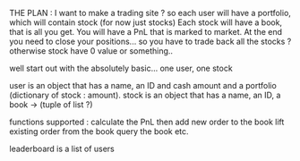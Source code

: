 THE PLAN : 
I want to make a trading site ? 
so each user will have a portfolio, which will contain stock (for now just stocks)
Each stock will have a book, that is all you get.
You will have a PnL that is marked to market.
At the end you need to close your positions... so you have to trade back all the stocks ?
otherwise stock have 0 value or something..

well start out with the absolutely basic... 
one user, one stock

user is an object that has a name, an ID and cash amount and a portfolio (dictionary of stock : amount).
stock is an object that has a name, an ID, a book -> (tuple of list ?)

functions supported :
calculate the PnL 
then add new order to the book
lift existing order from the book
query the book etc.

leaderboard is a list of users 

